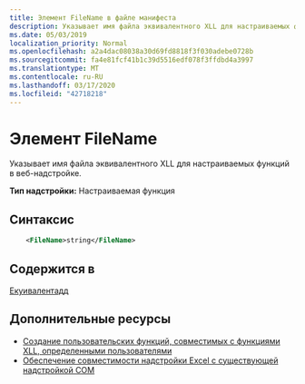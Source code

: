 ```yaml
---
title: Элемент FileName в файле манифеста
description: Указывает имя файла эквивалентного XLL для настраиваемых функций в веб-надстройке.
ms.date: 05/03/2019
localization_priority: Normal
ms.openlocfilehash: a2a4dac08038a30d69fd8818f3f030adebe0728b
ms.sourcegitcommit: fa4e81fcf41b1c39d5516edf078f3ffdbd4a3997
ms.translationtype: MT
ms.contentlocale: ru-RU
ms.lasthandoff: 03/17/2020
ms.locfileid: "42718218"
---
```

# <a name="filename-element"></a>Элемент FileName

Указывает имя файла эквивалентного XLL для настраиваемых функций в веб-надстройке.

**Тип надстройки:** Настраиваемая функция

## <a name="syntax"></a>Синтаксис

```XML
    <FileName>string</FileName>  
```

## <a name="contained-in"></a>Содержится в

[Екуивалентадд](equivalentaddin.md)


## <a name="see-also"></a>Дополнительные ресурсы

- [Создание пользовательских функций, совместимых с функциями XLL, определенными пользователями](../../excel/make-custom-functions-compatible-with-xll-udf.md)
- [Обеспечение совместимости надстройки Excel с существующей надстройкой COM](../../develop/make-office-add-in-compatible-with-existing-com-add-in.md)